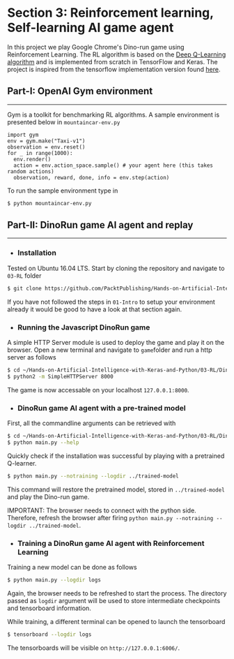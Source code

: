 # Section 3: Reinforcement learning, Self-learning AI game agent

In this project we play Google Chrome's Dino-run game using Reinforcement Learning. The RL algorithm is based on the [Deep Q-Learning algorithm](https://www.cs.toronto.edu/~vmnih/docs/dqn.pdf) and is implemented from scratch in TensorFlow and Keras. The project is inspired from the tensorflow implementation version found [here](https://vdutor.github.io/blog/2018/05/07/TF-rex.html).

## **Part-I: OpenAI Gym environment**
---

Gym is a toolkit for benchmarking RL algorithms. A sample environment is presented below in `mountaincar-env.py`

```
import gym
env = gym.make("Taxi-v1")
observation = env.reset()
for _ in range(1000):
  env.render()
  action = env.action_space.sample() # your agent here (this takes random actions)
  observation, reward, done, info = env.step(action)
```

To run the sample environment type in

```sh
$ python mountaincar-env.py
```

## **Part-II: DinoRun game AI agent and replay**
---

 * ### Installation

Tested on Ubuntu 16.04 LTS. Start by cloning the repository and navigate to `03-RL` folder
```sh
$ git clone https://github.com/PacktPublishing/Hands-on-Artificial-Intelligence-with-Keras-and-Python.git
```

If you have not followed the steps in `01-Intro` to setup your environment already it would be good to have a look at that section again.


 * ### Running the Javascript DinoRun game

A simple HTTP Server module is used to deploy the game and play it on the browser. Open a new terminal and navigate to `game`folder and run a http server as follows
```sh
$ cd ~/Hands-on-Artificial-Intelligence-with-Keras-and-Python/03-RL/DinoRunGame/game/
$ python2 -m SimpleHTTPServer 8000
```
The game is now accessable on your localhost `127.0.0.1:8000`.


 * ### DinoRun game AI agent with a pre-trained model

First, all the commandline arguments can be retrieved with
```sh
$ cd ~/Hands-on-Artificial-Intelligence-with-Keras-and-Python/03-RL/DinoRunGame/rl-agent
$ python main.py --help
```
Quickly check if the installation was successful by playing with a pretrained Q-learner.
```sh
$ python main.py --notraining --logdir ../trained-model
```
This command will restore the pretrained model, stored in `../trained-model` and play the Dino-run game.

IMPORTANT: The browser needs to connect with the python side. Therefore, refresh the browser after firing `python main.py --notraining --logdir ../trained-model`.


 * ### Training a DinoRun game AI agent with Reinforcement Learning

Training a new model can be done as follows
```sh
$ python main.py --logdir logs
```
Again, the browser needs to be refreshed to start the process. The directory passed as `logdir` argument will be used to store intermediate checkpoints and tensorboard information.

While training, a different terminal can be opened to launch the tensorboard
```sh
$ tensorboard --logdir logs
```
The tensorboards will be visible on `http://127.0.0.1:6006/`.

